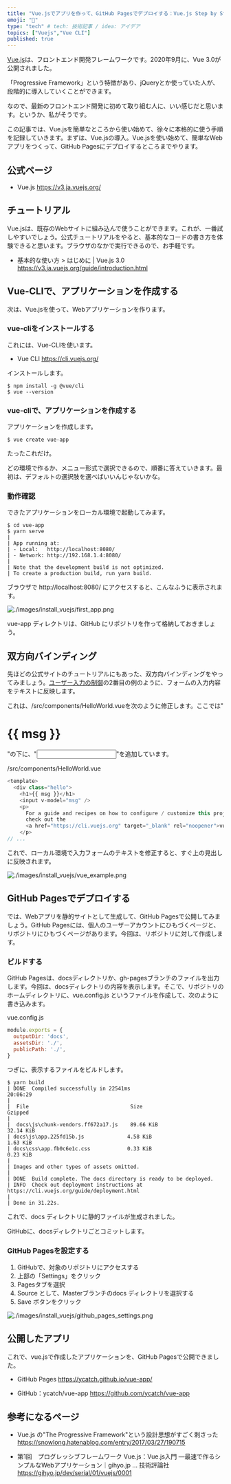 ```yaml
---
title: "Vue.jsでアプリを作って、GitHub Pagesでデプロイする：Vue.js Step by Step"
emoji: "🤖"
type: "tech" # tech: 技術記事 / idea: アイデア
topics: ["Vuejs","Vue CLI"]
published: true
---
```


[Vue.js](https://v3.ja.vuejs.org/)は、フロントエンド開発フレームワークです。2020年9月に、Vue 3.0が公開されました。

「Progressive Framework」という特徴があり、jQueryとか使っていた人が、段階的に導入していくことができます。

なので、最新のフロントエンド開発に初めて取り組む人に、いい感じだと思います。というか、私がそうです。

この記事では、Vue.jsを簡単なところから使い始めて、徐々に本格的に使う手順を記録していきます。まずは、Vue.jsの導入。Vue.jsを使い始めて、簡単なWebアプリをつくって、GitHub Pagesにデプロイするところまでやります。

## 公式ページ

- Vue.js
  https://v3.ja.vuejs.org/


## チュートリアル

Vue.jsは、既存のWebサイトに組み込んで使うことができます。これが、一番試しやすいでしょう。公式チュートリアルをやると、基本的なコードの書き方を体験できると思います。ブラウザのなかで実行できるので、お手軽です。

- 基本的な使い方 > はじめに | Vue.js 3.0
  https://v3.ja.vuejs.org/guide/introduction.html


## Vue-CLIで、アプリケーションを作成する

次は、Vue.jsを使って、Webアプリケーションを作ります。

### vue-cliをインストールする

これには、Vue-CLIを使います。

- Vue CLI
  https://cli.vuejs.org/

インストールします。

```
$ npm install -g @vue/cli
$ vue --version
```

### vue-cliで、アプリケーションを作成する

アプリケーションを作成します。

```
$ vue create vue-app
```

たったこれだけ。

どの環境で作るか、メニュー形式で選択できるので、順番に答えていきます。最初は、デフォルトの選択肢を選べばいいんじゃないかな。

### 動作確認

できたアプリケーションをローカル環境で起動してみます。

```
$ cd vue-app
$ yarn serve
|
| App running at:
| - Local:   http://localhost:8080/
| - Network: http://192.168.1.4:8080/
|
| Note that the development build is not optimized.
| To create a production build, run yarn build.
```

ブラウザで http://localhost:8080/ にアクセスすると、こんなふうに表示されます。

![./images/install_vuejs/first_app.png](https://storage.googleapis.com/zenn-user-upload/jc3y8yut1uh9twgizscvpyixsdf8)

vue-app ディレクトリは、GitHub にリポジトリを作って格納しておきましょう。

## 双方向バインディング

先ほどの公式サイトのチュートリアルにもあった、双方向バインディングをやってみましょう。[ユーザー入力の制御](https://v3.ja.vuejs.org/guide/introduction.html#%E3%83%A6%E3%83%BC%E3%82%B5%E3%82%99%E3%83%BC%E5%85%A5%E5%8A%9B%E3%81%AE%E5%88%B6%E5%BE%A1)の2番目の例のように、フォームの入力内容をテキストに反映します。

これは、/src/components/HelloWorld.vueを次のように修正します。ここでは"<h1>{{ msg }}</h1>"の下に、"<input v-model="msg" />"を追加しています。

/src/components/HelloWorld.vue
```js
<template>
  <div class="hello">
    <h1>{{ msg }}</h1>
    <input v-model="msg" />
    <p>
      For a guide and recipes on how to configure / customize this project,<br>
      check out the
      <a href="https://cli.vuejs.org" target="_blank" rel="noopener">vue-cli documentation</a>.
    </p>
// ...
```

これで、ローカル環境で入力フォームのテキストを修正すると、すぐ上の見出しに反映されます。

![./images/install_vuejs/vue_example.png](https://storage.googleapis.com/zenn-user-upload/vc85y44hcfh7atkkkzc9daghmjz5)


## GitHub Pagesでデプロイする

では、Webアプリを静的サイトとして生成して、GitHub Pagesで公開してみましょう。GitHub Pagesには、個人のユーザーアカウントにひもづくページと、リポジトリにひもづくページがあります。今回は、リポジトリに対して作成します。

### ビルドする

GitHub Pagesは、docsディレクトリか、gh-pagesブランチのファイルを出力します。今回は、docsディレクトリの内容を表示します。そこで、リポジトリのホームディレクトリに、vue.config.js というファイルを作成して、次のように書き込みます。

vue.config.js 
```js
module.exports = {
  outputDir: 'docs',
  assetsDir: './',
  publicPath: './',
}
```

つぎに、表示するファイルをビルドします。

```
$ yarn build
| DONE  Compiled successfully in 22541ms                                                                         20:06:29
| 
|  File                                 Size                                   Gzipped
|
|  docs\js\chunk-vendors.ff672a17.js    89.66 KiB                              32.14 KiB
| docs\js\app.225fd15b.js              4.58 KiB                               1.63 KiB
| docs\css\app.fb0c6e1c.css            0.33 KiB                               0.23 KiB
|
| Images and other types of assets omitted.
| 
| DONE  Build complete. The docs directory is ready to be deployed.
| INFO  Check out deployment instructions at https://cli.vuejs.org/guide/deployment.html
| 
| Done in 31.22s.
```

これで、docs ディレクトリに静的ファイルが生成されました。

GitHubに、docsディレクトリごとコミットします。

### GitHub Pagesを設定する

1. GitHubで、対象のリポジトリにアクセスする
2. 上部の「Settings」をクリック
3. Pagesタブを選択
4. Source として、Masterブランチのdocs ディレクトリを選択する
5. Save ボタンをクリック

![./images/install_vuejs/github_pages_settings.png](https://storage.googleapis.com/zenn-user-upload/naobyx3fvqsjscorgmcxncgxyp6v)


## 公開したアプリ

これで、vue.jsで作成したアプリケーションを、GitHub Pagesで公開できました。

- GitHub Pages
  https://ycatch.github.io/vue-app/

- GitHub：ycatch/vue-app
  https://github.com/ycatch/vue-app


## 参考になるページ

- Vue.js の"The Progressive Framework"という設計思想がすごく刺さった
  https://snowlong.hatenablog.com/entry/2017/03/27/190715

- 第1回　プログレッシブフレームワーク Vue.js：Vue.js入門 ―最速で作るシンプルなWebアプリケーション｜gihyo.jp … 技術評論社
  https://gihyo.jp/dev/serial/01/vuejs/0001
